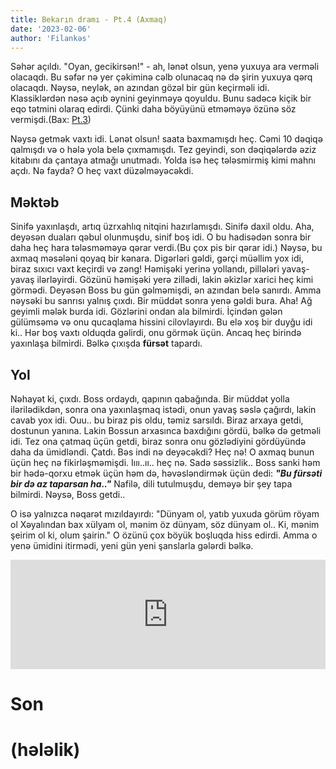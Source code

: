 ```yaml
---
title: Bekarın dramı - Pt.4 (Axmaq)
date: '2023-02-06'
author: 'Filankəs'
---
```


Səhər açıldı. "Oyan, gecikirsən!" - ah, lənət olsun, yenə yuxuya ara verməli olacaqdı. Bu səfər nə yer çəkiminə cəlb olunacaq nə də şirin yuxuya qərq olacaqdı. Nəysə, neylək, ən azından gözəl bir gün keçirməli idi. Klassiklərdən nəsə açıb əynini geyinməyə qoyuldu. Bunu sadəcə kiçik bir eqo tətmini olaraq edirdi. Çünki daha böyüyünü etməməyə özünə söz vermişdi.(Bax: [Pt.3](https://serguzeshti-bekar.vercel.app/bendler/bekarin-drami-pt3))

Nəysə getmək vaxtı idi. Lənət olsun! saata baxmamışdı heç. Cəmi 10 dəqiqə qalmışdı və o hələ yola belə çıxmamışdı. Tez geyindi, son dəqiqələrdə əziz kitabını da çantaya atmağı unutmadı. Yolda isə heç tələsmirmiş kimi mahnı açdı. Nə fayda? O heç vaxt düzəlməyəcəkdi.

## Məktəb

Sinifə yaxınlaşdı, artıq üzrxahlıq nitqini hazırlamışdı. Sinifə daxil oldu. Aha, deyəsən duaları qəbul olunmuşdu, sinif boş idi. O bu hadisədən sonra bir daha heç hara tələsməməyə qərar verdi.(Bu çox pis bir qərar idi.) Nəysə, bu axmaq məsələni qoyaq bir kənara. Digərləri gəldi, gərçi müəllim yox idi, biraz sıxıcı vaxt keçirdi və zəng! Həmişəki yerinə yollandı, pillələri yavaş-yavaş ilərləyirdi. Gözünü həmişəki yerə zillədi, lakin əkizlər xarici heç kimi görmədi. Deyəsən Boss bu gün gəlməmişdi, ən azından belə sanırdı. Amma nəysəki bu sanrısı yalnış çıxdı. Bir müddət sonra yenə gəldi bura. Aha! Ağ geyimli mələk burda idi. Gözlərini ondan ala bilmirdi. İçindən gələn gülümsəmə və onu qucaqlama hissini cilovlayırdı. Bu elə xoş bir duyğu idi ki.. Hər boş vaxtı olduqda gəlirdi, onu görmək üçün. Ancaq heç birində yaxınlaşa bilmirdi. Bəlkə çıxışda **fürsət** tapardı.

## Yol

Nəhayət ki, çıxdı. Boss ordaydı, qapının qabağında. Bir müddət yolla ilərilədikdən, sonra ona yaxınlaşmaq istədi, onun yavaş səslə çağırdı, lakin cavab yox idi. Ouu.. bu biraz pis oldu, təmiz sarsıldı. Biraz arxaya getdi, dostunun yanına. Lakin Bossun arxasınca baxdığını gördü, bəlkə də getməli idi. Tez ona çatmaq üçün getdi, biraz sonra onu gözlədiyini gördüyündə daha da ümidləndi. Çatdı. Bəs indi nə deyəcəkdi? Heç nə! O axmaq bunun üçün heç nə fikirləşməmişdi. Iııı..ıı.. heç nə. Sadə səssizlik.. Boss sanki həm bir hədə-qorxu etmək üçün həm də, həvəsləndirmək üçün dedi: **_"Bu fürsəti bir də az taparsan ha.."_** Nafilə, dili tutulmuşdu, deməyə bir şey tapa bilmirdi. Nəysə, Boss getdi..

O isə yalnızca nəqarət mızıldayırdı: "Dünyam ol, yatıb yuxuda görüm röyam ol Xəyalından bax xülyam ol, mənim öz dünyam, söz dünyam ol.. Ki, mənim şeirim ol ki, olum şairin." O özünü çox böyük boşluqda hiss edirdi. Amma o yenə ümidini itirmədi, yeni gün yeni şanslarla gələrdi bəlkə.

<iframe title="Dünyam ol" allow="autoplay *; encrypted-media *; fullscreen *; clipboard-write" frameborder="0" height="175" style="width:100%;max-width:660px;overflow:hidden;background:transparent;" sandbox="allow-forms allow-popups allow-same-origin allow-scripts allow-storage-access-by-user-activation allow-top-navigation-by-user-activation" src="https://embed.music.apple.com/us/album/d%C3%BCnyam-ol-feat-ogb/1558147434?i=1558147602"></iframe>

# Son

# (hələlik)
